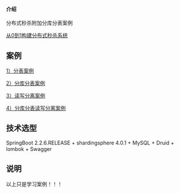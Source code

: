 #### 介绍

分布式秒杀附加分库分表案例

[从0到1构建分布式秒杀系统](https://gitee.com/52itstyle/spring-boot-seckill)

## 案例

[1）分表案例](https://gitee.com/52itstyle/spring-boot-sharding-sphere/tree/master/sub-table)

[2）分库分表案例](https://gitee.com/52itstyle/spring-boot-sharding-sphere/tree/master/sub-db-table)

[3）读写分离案例](https://gitee.com/52itstyle/spring-boot-sharding-sphere/tree/master/db-read-write)

[4）分库分表读写分离案例](https://gitee.com/52itstyle/spring-boot-sharding-sphere/tree/master/sub-db-table-read-write)

## 技术选型

SpringBoot 2.2.6.RELEASE + shardingsphere 4.0.1 + MySQL + Druid + lombok + Swagger


## 说明

以上只是学习案例！！！